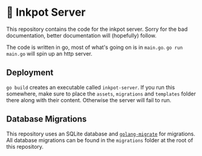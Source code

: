 # 🦑 Inkpot Server

This repository contains the code for the inkpot server. Sorry for the bad documentation, better documentation will (hopefully) follow.

The code is written in go, most of what's going on is in `main.go`. `go run main.go` will spin up an http server.

## Deployment

`go build` creates an executable called `inkpot-server`. If you run this somewhere, make sure to place the `assets`, `migrations` and `templates` folder there along with their content. Otherwise the server will fail to run.

## Database Migrations

This repository uses an SQLite database and [`golang-migrate`](https://github.com/golang-migrate/migrate/blob/331a15d92a86e002ce5043e788cc2ca287ab0cc2/MIGRATIONS.md) for migrations. All database migrations can be found in the `migrations` folder at the root of this repository.
